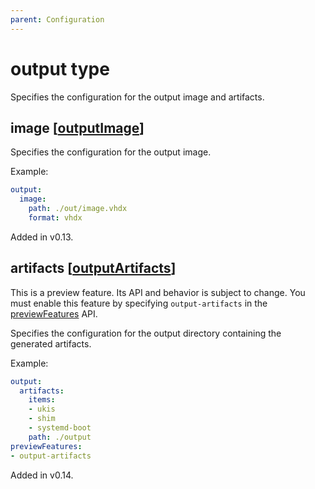 ```yaml
---
parent: Configuration
---
```


# output type

Specifies the configuration for the output image and artifacts.

## image [[outputImage](./outputImage.md)]

Specifies the configuration for the output image.

Example:

```yaml
output:
  image:
    path: ./out/image.vhdx
    format: vhdx
```

Added in v0.13.

## artifacts [[outputArtifacts](./outputArtifacts.md)]

This is a preview feature.
Its API and behavior is subject to change.
You must enable this feature by specifying `output-artifacts` in the
[previewFeatures](./injectFilesConfig.md#previewfeatures-string) API.

Specifies the configuration for the output directory containing the generated artifacts.

Example:

```yaml
output:
  artifacts:
    items: 
    - ukis
    - shim
    - systemd-boot
    path: ./output
previewFeatures:
- output-artifacts
```

Added in v0.14.
